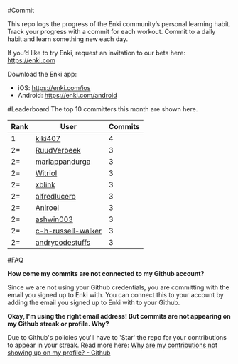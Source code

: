 #Commit

This repo logs the progress of the Enki community’s personal learning habit. Track your progress with a commit for each workout. Commit to a daily habit and learn something new each day.

If you’d like to try Enki, request an invitation to our beta here: https://enki.com

Download the Enki app: 
 - iOS: https://enki.com/ios
 - Android: https://enki.com/android

#Leaderboard
The top 10 committers this month are shown here.

| Rank | User | Commits |
|------|------|---------|
|1|[kiki407](https://github.com/kiki407)|4|
|2=|[RuudVerbeek](https://github.com/RuudVerbeek)|3|
|2=|[mariappandurga](https://github.com/mariappandurga)|3|
|2=|[Witriol](https://github.com/Witriol)|3|
|2=|[xblink](https://github.com/xblink)|3|
|2=|[alfredlucero](https://github.com/alfredlucero)|3|
|2=|[Aniroel](https://github.com/Aniroel)|3|
|2=|[ashwin003](https://github.com/ashwin003)|3|
|2=|[c-h-russell-walker](https://github.com/c-h-russell-walker)|3|
|2=|[andrycodestuffs](https://github.com/andrycodestuffs)|3|

#FAQ

**How come my commits are not connected to my Github account?**

Since we are not using your Github credentials, you are committing with the email you signed up to Enki with. You can connect this to your account by adding the email you signed up to Enki with to your Github.

**Okay, I'm using the right email address! But commits are not appearing on my Github streak or profile. Why?**

Due to Github's policies you'll have to 'Star' the repo for your contributions to appear in your streak. Read more here: [Why are my contributions not showing up on my profile? - Github](https://help.github.com/articles/why-are-my-contributions-not-showing-up-on-my-profile/)
